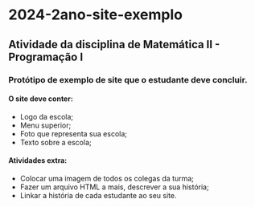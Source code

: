 # 2024-2ano-site-exemplo

## Atividade da disciplina de Matemática II -  Programação I

### Protótipo de exemplo de site que o estudante deve concluir.

#### O site deve conter:
- Logo da escola;
- Menu superior;
- Foto que representa sua escola;
- Texto sobre a escola;
  
#### Atividades extra:
- Colocar uma imagem de todos os colegas da turma;
- Fazer um arquivo HTML a mais, descrever a sua história;
- Linkar a história de cada estudante ao seu site.
